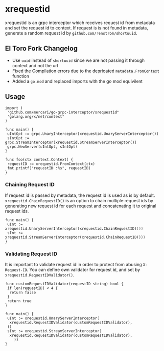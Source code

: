 # xrequestid

xrequestid is an grpc interceptor which receives request id from metadata and set the request id to context. If request is is not found in metadata, generate a random request id by `github.com/renstrom/shortuuid`.

## El Toro Fork Changelog

- Use `uuid` instead of `shortuuid` since we are not passing it through context and not the url
- Fixed the Compilation errors due to the depricated `metadata.FromContext` function
- Added a `go.mod` and replaced imports with the go mod equivilent

## Usage

```golang
import (
 "github.com/mercari/go-grpc-interceptor/xrequestid"
 "golang.org/x/net/context"
)

func main() {
 uIntOpt := grpc.UnaryInterceptor(xrequestid.UnaryServerInterceptor())
 sIntOpt := grpc.StreamInterceptor(xrequestid.StreamServerInterceptor())
 grpc.NewServer(uIntOpt, sIntOpt)
}

func foo(ctx context.Context) {
 requestID := xrequestid.FromContext(ctx)
 fmt.printf("requestID :%s", requestID)
}
```

### Chaining Request ID

If request id is passed by metadata, the request id is used as is by default. `xrequestid.ChainRequestID()` is an option to chain multiple request ids by generating new request id for each request and concatenating it to original request ids.

```golang
func main() {
 uInt := xrequestid.UnaryServerInterceptor(xrequestid.ChainRequestID()))
 sInt := xrequestid.StreamServerInterceptor(xrequestid.ChainRequestID()))
}
```

### Validating Request ID

It is important to validate request id in order to protect from abusing `X-Request-ID`. You can define own validator for request id, and set by `xrequestid.RequestIDValidator()`.

```golang
func customRequestIDValidator(requestID string) bool {
 if len(requestID) < 4 {
  return false
 }
 return true
}

func main() {
 uInt := xrequestid.UnaryServerInterceptor(
  xrequestid.RequestIDValidator(customRequestIDValidator),
 ))
 sInt := xrequestid.StreamServerInterceptor(
  xrequestid.RequestIDValidator(customRequestIDValidator),
    ))
}
```
